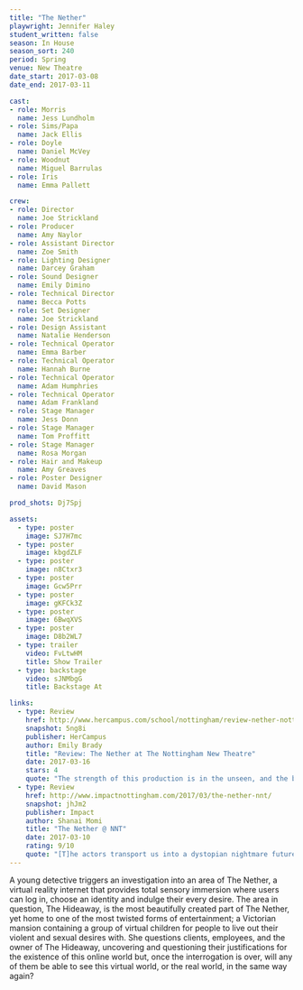 ```yaml
---
title: "The Nether"
playwright: Jennifer Haley
student_written: false
season: In House
season_sort: 240
period: Spring
venue: New Theatre
date_start: 2017-03-08
date_end: 2017-03-11

cast:
- role: Morris
  name: Jess Lundholm
- role: Sims/Papa
  name: Jack Ellis
- role: Doyle
  name: Daniel McVey
- role: Woodnut
  name: Miguel Barrulas
- role: Iris
  name: Emma Pallett

crew:
- role: Director
  name: Joe Strickland
- role: Producer
  name: Amy Naylor
- role: Assistant Director
  name: Zoe Smith
- role: Lighting Designer
  name: Darcey Graham
- role: Sound Designer
  name: Emily Dimino
- role: Technical Director
  name: Becca Potts
- role: Set Designer
  name: Joe Strickland
- role: Design Assistant
  name: Natalie Henderson
- role: Technical Operator
  name: Emma Barber
- role: Technical Operator
  name: Hannah Burne
- role: Technical Operator
  name: Adam Humphries
- role: Technical Operator
  name: Adam Frankland
- role: Stage Manager
  name: Jess Donn
- role: Stage Manager
  name: Tom Proffitt
- role: Stage Manager
  name: Rosa Morgan
- role: Hair and Makeup
  name: Amy Greaves
- role: Poster Designer
  name: David Mason

prod_shots: Dj7Spj

assets:
  - type: poster
    image: SJ7H7mc
  - type: poster
    image: kbgdZLF
  - type: poster
    image: n8Ctxr3
  - type: poster
    image: Gcw5Prr
  - type: poster
    image: gKFCk3Z
  - type: poster
    image: 6BwqXVS
  - type: poster
    image: D8b2WL7
  - type: trailer
    video: FvLtwHM
    title: Show Trailer
  - type: backstage
    video: sJNMbgG
    title: Backstage At

links:
  - type: Review
    href: http://www.hercampus.com/school/nottingham/review-nether-nottingham-new-theatre
    snapshot: 5ng8i
    publisher: HerCampus 
    author: Emily Brady
    title: "Review: The Nether at The Nottingham New Theatre"
    date: 2017-03-16
    stars: 4
    quote: "The strength of this production is in the unseen, and the build-up to the inevitable. It will challenge you and disturb you – and it is all the better for it."
  - type: Review
    href: http://www.impactnottingham.com/2017/03/the-nether-nnt/
    snapshot: jhJm2
    publisher: Impact
    author: Shanai Momi
    title: "The Nether @ NNT"
    date: 2017-03-10
    rating: 9/10
    quote: "[T]he actors transport us into a dystopian nightmare future in which we are constantly tainted by our natural revulsion to people who seek such horrific thrills"
---
```


A young detective triggers an investigation into an area of The Nether, a virtual reality internet that provides total sensory immersion where users can log in, choose an identity and indulge their every desire. The area in question, The Hideaway, is the most beautifully created part of The Nether, yet home to one of the most twisted forms of entertainment; a Victorian mansion containing a group of virtual children for people to live out their violent and sexual desires with. She questions clients, employees, and the owner of The Hideaway, uncovering and questioning their justifications for the existence of this online world but, once the interrogation is over, will any of them be able to see this virtual world, or the real world, in the same way again?
